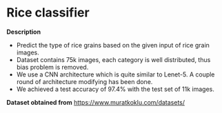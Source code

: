 # Rice classifier 
**Description**
- Predict the type of rice grains based on the given input of rice grain images. 
- Dataset contains 75k images, each category is well distributed, thus bias problem is removed. 
- We use a CNN architecture which is quite similar to Lenet-5. A couple round of architecture modifying has been done.
- We achieved a test accuracy of 97.4% with the test set of 11k images. 

**Dataset obtained from**
https://www.muratkoklu.com/datasets/
